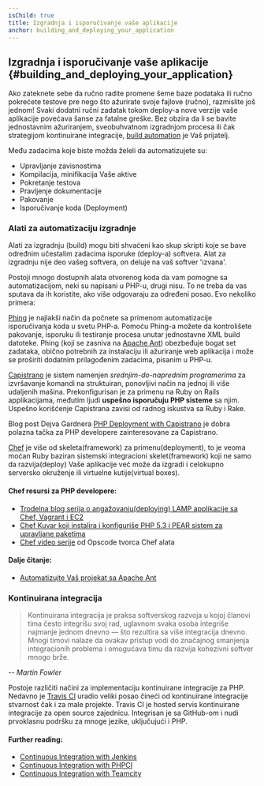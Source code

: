 ```yaml
---
isChild: true
title: Izgradnja i isporučivanje vaše aplikacije
anchor: building_and_deploying_your_application
---
```


## Izgradnja i isporučivanje vaše aplikacije {#building_and_deploying_your_application}

Ako zateknete sebe da ručno radite promene šeme baze podataka ili ručno pokrećete testove pre nego što ažurirate svoje
fajlove (ručno), razmislite još jednom! Svaki dodatni ručni zadatak tokom deploy-a nove verzije vaše aplikacije povećava 
šanse za fatalne greške. Bez obzira da li se bavite jednostavnim ažuriranjem,
sveobuhvatnom izgradnjom procesa ili čak strategijom kontinuirane integracije, [build automation](http://en.wikipedia.org/wiki/Build_automation) je Vaš prijatelj.

Među zadacima koje biste možda želeli da automatizujete su:

* Upravljanje zavisnostima
* Kompilacija, minifikacija Vaše aktive
* Pokretanje testova
* Pravljenje dokumentacije
* Pakovanje
* Isporučivanje koda (Deployment)


### Alati za automatizaciju izgradnje

Alati za izgradnju (build) mogu biti shvaćeni kao skup skripti koje se bave određnim učestalim zadacima isporuke (deploy-a) softvera. 
Alat za izgradnju nije deo vašeg softvera, on deluje na vaš softver 'izvana'.

Postoji mnogo dostupnih alata otvorenog koda da vam pomogne sa automatizacijom, neki su napisani u PHP-u, drugi nisu.
To ne treba da vas sputava da ih koristite, ako više odgovaraju za određeni posao. Evo nekoliko primera:

[Phing](http://www.phing.info/) je najlakši način da počnete sa primenom automatizacije isporučivanja koda u svetu PHP-a. Pomoću Phing-a
možete da kontrolišete pakovanje, isporuku ili testiranje procesa unutar jednostavne XML build datoteke. Phing (koji se zasniva na [Apache Ant](http://ant.apache.org/)) obezbeđuje bogat set zadataka, obično potrebnih za instalaciju ili ažuriranje web aplikacija i može se proširiti dodatnim prilagođenim zadacima, pisanim u PHP-u.

[Capistrano](https://github.com/capistrano/capistrano/wiki) je sistem namenjen *srednjim-do-naprednim programerima* za
izvršavanje komandi na struktuiran, ponovljivi način na jednoj ili više udaljenih mašina. Prekonfigurisan je za primenu na Ruby on Rails applikacijama, međutim ljudi **uspešno isporučuju PHP sisteme** sa njim. Uspešno korišćenje Capistrana zavisi od radnog iskustva sa Ruby i Rake.

Blog post Dejva Gardnera [PHP Deployment with Capistrano](http://www.davegardner.me.uk/blog/2012/02/13/php-deployment-with-capistrano/)
je dobra polazna tačka za PHP developere zainteresovane za Capistrano.

[Chef](http://www.opscode.com/chef/) je više od skeleta(framework) za primenu(deployment), to je veoma moćan Ruby baziran sistemski integracioni skelet(framework) koji ne samo da razvija(deploy) Vaše aplikacije već može da izgradi i celokupno serversko okruženje ili virtuelne kutije(virtual boxes).

#### Chef resursi za PHP developere:

* [Trodelna blog serija o angažovanju(deploying) LAMP applikacije sa Chef, Vagrant i EC2](http://www.jasongrimes.org/2012/06/managing-lamp-environments-with-chef-vagrant-and-ec2-1-of-3/)
* [Chef Kuvar koji instalira i konfiguriše PHP 5.3 i PEAR sistem za upravljane paketima](https://github.com/opscode-cookbooks/php)
* [Chef video serije][Chef_tutorial] od Opscode tvorca Chef alata

#### Dalje čitanje:

* [Automatizujte Vaš projekat sa Apache Ant](http://net.tutsplus.com/tutorials/other/automate-your-projects-with-apache-ant/)

### Kontinuirana integracija

> Kontinuirana integracija je praksa softverskog razvoja u kojoj članovi tima često integrišu svoj rad, uglavnom svaka
> osoba integriše najmanje jednom dnevno — što rezultira sa više integracija dnevno. Mnogi timovi nalaze da ovakav
> pristup vodi do značajnog smanjenja integracionih problema i omogućava timu da razvija kohezivni softver mnogo brže.

*-- Martin Fowler*

Postoje različiti načini za implementaciju kontinuirane integracije za PHP. Nedavno je [Travis CI](https://travis-ci.org/) uradio veliki posao čineći od kontinuirane integracije stvarnost čak i za male projekte. Travis CI je hosted servis kontinuirane integracije za open source zajednicu. Integrisan je sa GitHub-om i nudi prvoklasnu podršku za mnoge jezike, uključujući i PHP.

#### Further reading:

* [Continuous Integration with Jenkins][Jenkins]
* [Continuous Integration with PHPCI][PHPCI]
* [Continuous Integration with Teamcity][Teamcity]


[buildautomation]: http://en.wikipedia.org/wiki/Build_automation
[Phing]: http://www.phing.info/
[Apache Ant]: http://ant.apache.org/
[Capistrano]: https://github.com/capistrano/capistrano/wiki
[phpdeploy_capistrano]: http://www.davegardner.me.uk/blog/2012/02/13/php-deployment-with-capistrano/
[Chef]: http://www.opscode.com/chef/
[chef_vagrant_and_ec2]: http://www.jasongrimes.org/2012/06/managing-lamp-environments-with-chef-vagrant-and-ec2-1-of-3/
[Chef_cookbook]: https://github.com/opscode-cookbooks/php
[Chef_tutorial]: https://www.youtube.com/playlist?list=PLrmstJpucjzWKt1eWLv88ZFY4R1jW8amR
[apache_ant_tutorial]: http://net.tutsplus.com/tutorials/other/automate-your-projects-with-apache-ant/
[Travis CI]: https://travis-ci.org/
[Jenkins]: http://jenkins-ci.org/
[PHPCI]: http://www.phptesting.org/
[Teamcity]: http://www.jetbrains.com/teamcity/
[Deployer]: https://github.com/deployphp/deployer
